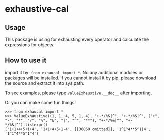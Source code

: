 # exhaustive-cal

## Usage

This package is using for exhausting every operator and calculate the expressions for objects.

## How to use it

import it by: `from exhaucal import *`. No any additional modules or packages will be installed. If you cannot install it by pip, please download the source and extract it into sys.path.

To see examples, please type `ValueExhaustive.__doc__` after importing.

Or you can make some fun things!
```python3
>>> from exhaucal import *
>>> ValueExhaustive((1, 1, 4, 5, 1, 4), "+-*/%&|^", "+-*/%&|^", ("+", "-", "*", "/", "%", "&", "|", "^", "**"), "+-*/%&|^", "+-*/%&|^").listexpr()
('1+1+4+5+1+4', '1+1+4+5+1-4', [[36860 omitted]], '1^1^4**5^1|4', '1^1^4**5^1^4')
```
